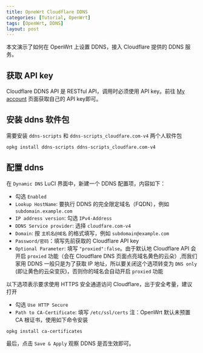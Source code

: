 ```yaml
---
title: OpneWrt Cloudflare DDNS
categories: [Tutorial, OpenWrt]
tags: [OpenWrt, DDNS]
layout: post
---
```


本文演示了如何在 OpenWrt 上设置 DDNS，接入 Cloudflare 提供的 DDNS 服务。

## 获取 API key

Cloudflare DDNS API 是 RESTful API，调用时必须使用 API key。前往 [My account](https://dash.cloudflare.com/profile/api-tokens) 页面获取自己的 API key即可。

## 安装 ddns 软件包

需要安装 `ddns-scripts` 和 `ddns-scripts_cloudfare.com-v4` 两个人软件包

```sh
opkg install ddns-scripts ddns-scripts_cloudfare.com-v4
```

## 配置 ddns

在 `Dynamic DNS` LuCI 界面中，新建一个 DDNS 配置项，内容如下：

- 勾选 `Enabled`
- `Lookup HostName`: 要执行 DDNS 的完全限定域名（FQDN），例如 `subdomain.example.com`
- `IP address version`: 勾选 `IPv4-Address`
- `DDNS Service provider`: 选择 `cloudfare.com-v4`
- `Domain`: 按 `主机名@域名` 的格式填写，例如 `subdomain@example.com`
- `Password/密码`：填写先前获取的 Cloudflare API key
- `Optional Parameter`: 填写 `"proxied":false`。由于默认地 Cloudflare API 会开启 `proxied` 功能（会在 Cloudflare DNS 页面点亮域名黄色的云朵）,而我们家用 DDNS 一般只是为了获取 IP 地址，所以要关闭这个选项转变为 `DNS only` (即让黄色的云朵变灰)，否则你的域名会自动开启 `proxied` 功能

以下选项表示要求使用 HTTPS 安全通道访问 Cloudflare，出于安全考量，建议打开

- 勾选 `Use HTTP Secure`
- `Path to CA-Certificate`: 填写 `/etc/ssl/certs` 注：OpenWrt 默认未预置 CA 根证书，使用如下命令安装

```sh
opkg install ca-certificates
```

最后，点击 `Save & Apply` 观察 DDNS 是否生效即可。

